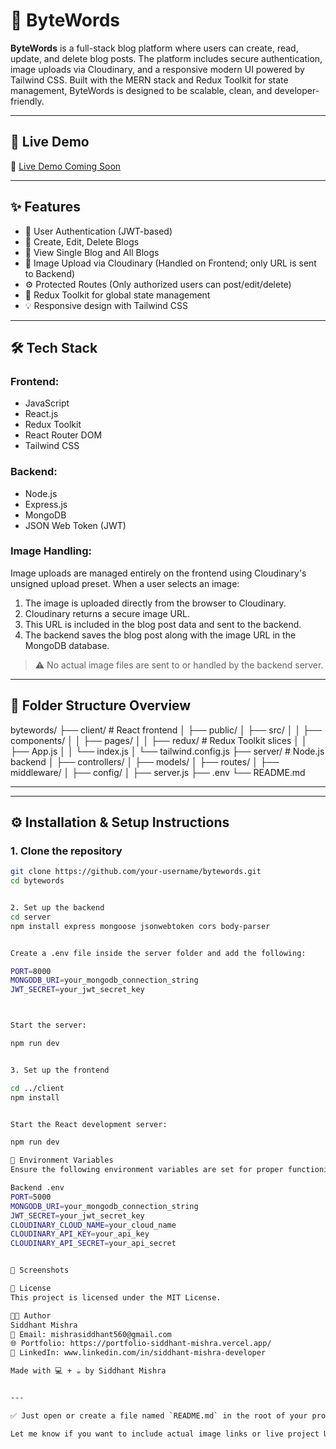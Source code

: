# 📝 ByteWords

**ByteWords** is a full-stack blog platform where users can create, read, update, and delete blog posts. The platform includes secure authentication, image uploads via Cloudinary, and a responsive modern UI powered by Tailwind CSS. Built with the MERN stack and Redux Toolkit for state management, ByteWords is designed to be scalable, clean, and developer-friendly.

---

## 🚀 Live Demo

🔗 [Live Demo Coming Soon](https://your-live-link-here.com)

---

## ✨ Features

- 🔐 User Authentication (JWT-based)
- 📝 Create, Edit, Delete Blogs
- 📃 View Single Blog and All Blogs
- 🌄 Image Upload via Cloudinary (Handled on Frontend; only URL is sent to Backend)
- ⚙️ Protected Routes (Only authorized users can post/edit/delete)
- 🔄 Redux Toolkit for global state management
- 💡 Responsive design with Tailwind CSS


---

## 🛠️ Tech Stack

### Frontend:
- JavaScript
- React.js
- Redux Toolkit
- React Router DOM
- Tailwind CSS

### Backend:
- Node.js
- Express.js
- MongoDB
- JSON Web Token (JWT)

### Image Handling:
Image uploads are managed entirely on the frontend using Cloudinary's unsigned upload preset. When a user selects an image:

1. The image is uploaded directly from the browser to Cloudinary.
2. Cloudinary returns a secure image URL.
3. This URL is included in the blog post data and sent to the backend.
4. The backend saves the blog post along with the image URL in the MongoDB database.

> ⚠️ No actual image files are sent to or handled by the backend server.


---

## 📁 Folder Structure Overview

bytewords/
├── client/ # React frontend
│ ├── public/
│ ├── src/
│ │ ├── components/
│ │ ├── pages/
│ │ ├── redux/ # Redux Toolkit slices
│ │ ├── App.js
│ │ └── index.js
│ └── tailwind.config.js
├── server/ # Node.js backend
│ ├── controllers/
│ ├── models/
│ ├── routes/
│ ├── middleware/
│ ├── config/
│ ├── server.js
├── .env
└── README.md

---


---

## ⚙️ Installation & Setup Instructions

### 1. Clone the repository

```bash
git clone https://github.com/your-username/bytewords.git
cd bytewords


2. Set up the backend
cd server
npm install express mongoose jsonwebtoken cors body-parser


Create a .env file inside the server folder and add the following:

PORT=8000
MONGODB_URI=your_mongodb_connection_string
JWT_SECRET=your_jwt_secret_key



Start the server:

npm run dev


3. Set up the frontend

cd ../client
npm install


Start the React development server:

npm run dev

🔐 Environment Variables
Ensure the following environment variables are set for proper functioning:

Backend .env
PORT=5000
MONGODB_URI=your_mongodb_connection_string
JWT_SECRET=your_jwt_secret_key
CLOUDINARY_CLOUD_NAME=your_cloud_name
CLOUDINARY_API_KEY=your_api_key
CLOUDINARY_API_SECRET=your_api_secret


📸 Screenshots

📄 License
This project is licensed under the MIT License.

👨‍💻 Author
Siddhant Mishra
📧 Email: mishrasiddhant560@gmail.com
🌐 Portfolio: https://portfolio-siddhant-mishra.vercel.app/
📱 LinkedIn: www.linkedin.com/in/siddhant-mishra-developer

Made with 💻 + ☕ by Siddhant Mishra


---

✅ Just open or create a file named `README.md` in the root of your project and paste this content.

Let me know if you want to include actual image links or live project URLs.



